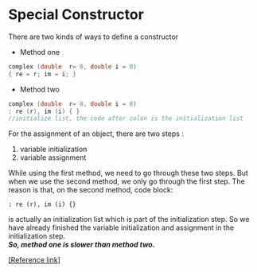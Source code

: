 # Special Constructor
There are two kinds of ways to define a constructor
* Method one

```c++
complex (double  r= 0, double i = 0)
{ re = r; im = i; }
```

* Method two
```c++
complex (double  r= 0, double i = 0)
: re (r), im (i) { } 
//initialize list, the code after colon is the initialization list
```

For the assignment of an object, there are two steps :   
1. variable initialization
2. variable assignment

While using the first method, we need to go through these two steps. But when we use the second method, we only go through the first step. The reason is that, on the second method, code block: 

    : re (r), im (i) {}
is actually an initialization list which is part of the initialization step. So we have already finished the variable initialization and assignment in the initialization step.    
***So, method one is slower than method two.***

[[Reference link]](https://greenhathg.github.io/2018/02/07/c++%E6%9E%84%E9%80%A0%E5%87%BD%E6%95%B0%E5%8F%A6%E4%B8%80%E7%A7%8D%E6%A0%87%E5%87%86%E5%8C%96%E5%88%9D%E5%A7%8B%E5%80%BC%E5%86%99%E6%B3%95/)